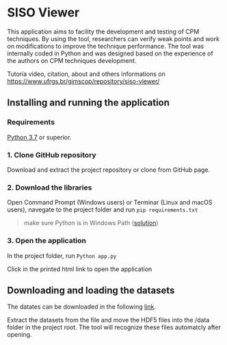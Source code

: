 # SISO Viewer

This application aims to facility the development and testing of CPM techniques. By using the tool, researchers can verify weak points and work on modifications to improve the technique performance. The tool was internally coded in Python and was designed based on the experience of the authors on CPM techniques development.

Tutoria video, citation, about and others informations on https://www.ufrgs.br/gimscop/repository/siso-viewer/

## Installing and running the application

### Requirements
[Python 3.7](https://www.python.org/downloads/) or superior.

### 1. Clone GitHub repository
Download and extract the project repository or clone from GitHub page.

### 2. Download the libraries
Open Command Prompt (Windows users) or Terminar (Linux and macOS users), navegate to the project folder and run
`pip requirements.txt`

> make sure Python is in Windows Path ([solution](https://datatofish.com/add-python-to-windows-path/)) 

### 3. Open the application
In the project folder, run
`Python app.py`

Click in the printed html link to open the application

## Downloading and loading the datasets
The datates can be downloaded in the following [link](https://www.ufrgs.br/gimscop/repository/siso-viewer/datasets/).

Extract the datasets from the file and move the HDF5 files into the /data folder in the project root. The tool will recognize these files automatcly after opening.

